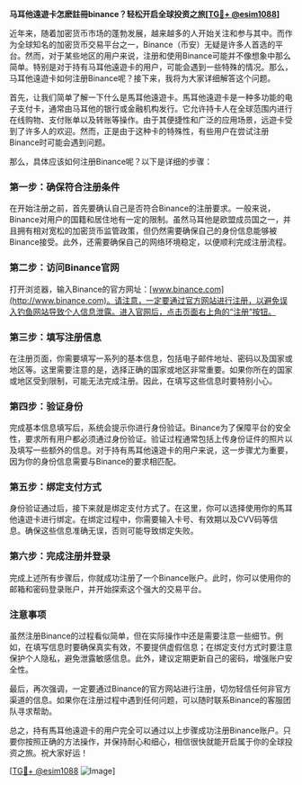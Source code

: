 **马耳他遠遊卡怎麽註冊binance？轻松开启全球投资之旅[[TG💪+ @esim1088](https://t.me/s/esim1088)]**

近年来，随着加密货币市场的蓬勃发展，越来越多的人开始关注和参与其中。而作为全球知名的加密货币交易平台之一，Binance（币安）无疑是许多人首选的平台。然而，对于某些地区的用户来说，注册和使用Binance可能并不像想象中那么简单。特别是对于持有马耳他遠遊卡的用户，可能会遇到一些特殊的情况。那么，马耳他遠遊卡如何注册Binance呢？接下来，我将为大家详细解答这个问题。

首先，让我们简单了解一下什么是馬耳他遠遊卡。馬耳他遠遊卡是一种多功能的电子支付卡，通常由马耳他的银行或金融机构发行。它允许持卡人在全球范围内进行在线购物、支付账单以及转账等操作。由于其便捷性和广泛的应用场景，远遊卡受到了许多人的欢迎。然而，正是由于这种卡的特殊性，有些用户在尝试注册Binance时可能会遇到问题。

那么，具体应该如何注册Binance呢？以下是详细的步骤：

### 第一步：确保符合注册条件

在开始注册之前，首先要确认自己是否符合Binance的注册要求。一般来说，Binance对用户的国籍和居住地有一定的限制。虽然马耳他是欧盟成员国之一，并且拥有相对宽松的加密货币监管政策，但仍然需要确保自己的身份信息能够被Binance接受。此外，还需要确保自己的网络环境稳定，以便顺利完成注册流程。

### 第二步：访问Binance官网

打开浏览器，输入Binance的官方网址：[www.binance.com](http://www.binance.com)。请注意，一定要通过官方网站进行注册，以避免误入钓鱼网站导致个人信息泄露。进入官网后，点击页面右上角的“注册”按钮。

### 第三步：填写注册信息

在注册页面，你需要填写一系列的基本信息，包括电子邮件地址、密码以及国家或地区等。这里需要注意的是，选择正确的国家或地区非常重要。如果你所在的国家或地区受到限制，可能无法完成注册。因此，在填写这些信息时要特别小心。

### 第四步：验证身份

完成基本信息填写后，系统会提示你进行身份验证。Binance为了保障平台的安全性，要求所有用户都必须通过身份验证。验证过程通常包括上传身份证件的照片以及填写一些额外的信息。对于持有馬耳他遠遊卡的用户来说，这一步骤尤为重要，因为你的身份信息需要与Binance的要求相匹配。

### 第五步：绑定支付方式

身份验证通过后，接下来就是绑定支付方式了。在这里，你可以选择使用你的馬耳他遠遊卡进行绑定。在绑定过程中，你需要输入卡号、有效期以及CVV码等信息。确保这些信息准确无误，否则可能导致绑定失败。

### 第六步：完成注册并登录

完成上述所有步骤后，你就成功注册了一个Binance账户。此时，你可以使用你的邮箱和密码登录账户，并开始探索这个强大的交易平台。

### 注意事项

虽然注册Binance的过程看似简单，但在实际操作中还是需要注意一些细节。例如，在填写信息时要确保真实有效，不要提供虚假信息；在绑定支付方式时要注意保护个人隐私，避免泄露敏感信息。此外，建议定期更新自己的密码，增强账户安全性。

最后，再次强调，一定要通过Binance的官方网站进行注册，切勿轻信任何非官方渠道的信息。如果你在注册过程中遇到任何问题，可以随时联系Binance的客服团队寻求帮助。

总之，持有馬耳他遠遊卡的用户完全可以通过以上步骤成功注册Binance账户。只要你按照正确的方法操作，并保持耐心和细心，相信很快就能开启属于你的全球投资之旅。祝大家好运！

[[TG💪+ @esim1088](https://t.me/s/esim1088) ![Image](https://i.postimg.cc/4NQfJmqS/Snipaste-2025-05-13-00-14-12.png)]